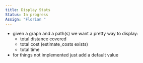 ```yaml
---
title: Display Stats
Status: In progress
Assign: "Florian "
---
```

- given a graph and a path(s) we want a pretty way to display:
    - total distance covered
    - total cost (estimate_costs exists)
    - total time
- for things not implemented just add a default value